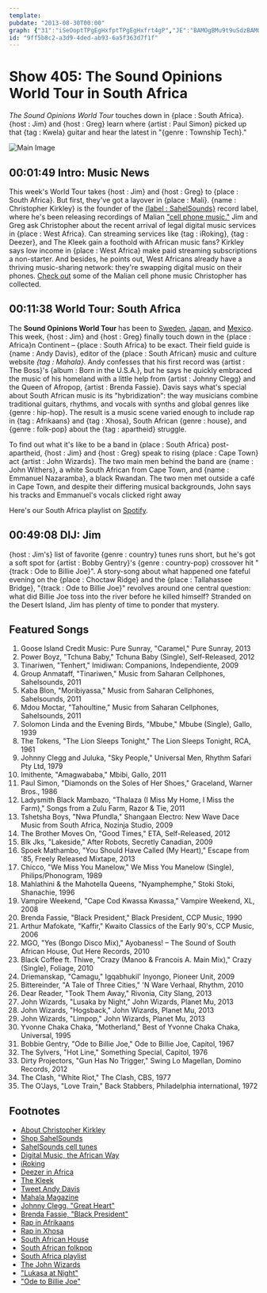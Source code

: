 ```yaml
---
template: 
pubdate: "2013-08-30T00:00"
graph: {"31":"iSeOoptTPgEgHxfptTPgEgHxfrt4gP","JE":"BAMOgBMu9t9uSdzBAMOg9uSdzi3ii2QAqB6yCH2f","29W":"7q8hCBJE7LBH3poBJE7L"}
id: "9ff5b8c2-a3d9-4ded-ab93-6a5f363d7f1f"
---
```






# Show 405: The Sound Opinions World Tour in South Africa

*The Sound Opinions World Tour* touches down in {place : South Africa}. {host : Jim} and {host : Greg} learn where {artist : Paul Simon} picked up that {tag : Kwela} guitar and hear the latest in "{genre : Township Tech}."

![Main Image](https://static.soundopinions.org/images/2013/southafrica.jpg)



## 00:01:49 Intro: Music News

This week's World Tour takes {host : Jim} and {host : Greg} to {place : South Africa}. But first, they've got a layover in {place : Mali}. {name : Christopher Kirkley} is the founder of the [{label : SahelSounds}](SahelSounds) record label, where he's been releasing recordings of Malian ["cell phone music."](http://sahelsounds.bandcamp.com/album/music-from-saharan-cellphones) Jim and Greg ask Christopher about the recent arrival of legal digital music services in {place : West Africa}. Can streaming services like {tag : iRoking}, {tag : Deezer}, and The Kleek gain a foothold with African music fans? Kirkley says low income in {place : West Africa} make paid streaming subscriptions a non-starter. And besides, he points out, West Africans already have a thriving music-sharing network: they're swapping digital music on their phones. [Check out](http://sahelsounds.bandcamp.com/) some of the Malian cell phone music Christopher has collected.



## 00:11:38 World Tour: South Africa

The **Sound Opinions World Tour** has been to [Sweden](/show/379), [Japan](/show/388), and [Mexico](/show/396). This week, {host : Jim} and {host : Greg} finally touch down in the {place : Africa}n Continent – {place : South Africa} to be exact. Their field guide is {name : Andy Davis}, editor of the {place : South African} music and culture website *{tag : Mahala}*. Andy confesses that his first record was {artist : The Boss}'s {album : Born in the U.S.A.}, but he says he quickly embraced the music of his homeland with a little help from {artist : Johnny Clegg} and the Queen of Afropop, {artist : Brenda Fassie}. Davis says what's special about South African music is its "hybridization": the way musicians combine traditional guitars, rhythms, and vocals with synths and global genres like {genre : hip-hop}. The result is a music scene varied enough to include rap in {tag : Afrikaans} and {tag : Xhosa}, South African {genre : house}, and {genre : folk-pop} about the {tag : apartheid} struggle.

To find out what it's like to be a band in {place : South Africa} post-apartheid, {host : Jim} and {host : Greg} speak to rising {place : Cape Town} act {artist : John Wizards}. The two main men behind the band are {name : John Withers}, a white South African from Cape Town, and {name : Emmanuel Nazaramba}, a black Rwandan. The two men met outside a café in Cape Town, and despite their differing musical backgrounds, John says his tracks and Emmanuel's vocals clicked right away

Here's our South Africa playlist on [Spotify](http://open.spotify.com/user/soundopinions/playlist/76CTz36HBW4FUp2wIuBeoq).



## 00:49:08 DIJ: Jim

{host : Jim's} list of favorite {genre : country} tunes runs short, but he's got a soft spot for {artist : Bobby Gentry}'s {genre : country-pop} crossover hit "{track : Ode to Billie Joe}". A story-song about what happened one fateful evening on the {place : Choctaw Ridge} and the {place : Tallahassee Bridge}, "{track : Ode to Billie Joe}" revolves around one central question: what did Billie Joe toss into the river before he killed himself? Stranded on the Desert Island, Jim has plenty of time to ponder that mystery.



## Featured Songs

1. Goose Island Credit Music: Pure Sunray, "Caramel," Pure Sunray, 2013
2. Power Boyz, "Tchuna Baby," Tchuna Baby (Single), Self-Released, 2012
3. Tinariwen, "Tenhert," Imidiwan: Companions, Independiente, 2009
4. Group Anmataff, "Tinariwen," Music from Saharan Cellphones, Sahelsounds, 2011
5. Kaba Blon, "Moribiyassa," Music from Saharan Cellphones, Sahelsounds, 2011
6. Mdou Moctar, "Tahoultine," Music from Saharan Cellphones, Sahelsounds, 2011
7. Solomon Linda and the Evening Birds, "Mbube," Mbube (Single), Gallo, 1939
8. The Tokens, "The Lion Sleeps Tonight," The Lion Sleeps Tonight, RCA, 1961
9. Johnny Clegg and Juluka, "Sky People," Universal Men, Rhythm Safari Pty Ltd, 1979
10. Imithente, "Amagwababa," Mbibi, Gallo, 2011
11. Paul Simon, "Diamonds on the Soles of Her Shoes," Graceland, Warner Bros., 1986
12. Ladysmith Black Mambazo, "Thalaza (I Miss My Home, I Miss the Farm)," Songs from a Zulu Farm, Razor & Tie, 2011
13. Tshetsha Boys, "Nwa Pfundla," Shangaan Electro: New Wave Dace Music from South Africa, Nozinja Studio, 2009
14. The Brother Moves On, "Good Times," ETA, Self-Released, 2012
15. Blk Jks, "Lakeside," After Robots, Secretly Canadian, 2009
16. Spoek Mathambo, "You Should Have Called (My Heart)," Escape from '85, Freely Released Mixtape, 2013
17. Chicco, "We Miss You Manelow," We Miss You Manelow (Single), Philips/Phonogram, 1989
18. Mahlathini & the Mahotella Queens, "Nyamphemphe," Stoki Stoki, Shanachie, 1996
19. Vampire Weekend, "Cape Cod Kwassa Kwassa," Vampire Weekend, XL, 2008
20. Brenda Fassie, "Black President," Black President, CCP Music, 1990
21. Arthur Mafokate, "Kaffir," Kwaito Classics of the Early 90's, CCP Music, 2006
22. MGO, "Yes (Bongo Disco Mix)," Ayobaness! – The Sound of South African House, Out Here Records, 2010
23. Black Coffee ft. Thiwe, "Crazy (Manoo & Francois A. Main Mix)," Crazy (Single), Foliage, 2010
24. Driemanskap, "Camagu," Igqabhukil' Inyongo, Pioneer Unit, 2009
25. Bittereinder, "A Tale of Three Cities," 'N Ware Verhaal, Rhythm, 2010
26. Dear Reader, "Took Them Away," Rivonia, City Slang, 2013
27. John Wizards, "Lusaka by Night," John Wizards, Planet Mu, 2013
28. John Wizards, "Hogsback," John Wizards, Planet Mu, 2013
29. John Wizards, "Limpop," John Wizards, Planet Mu, 2013
30. Yvonne Chaka Chaka, "Motherland," Best of Yvonne Chaka Chaka, Universal, 1995
31. Bobbie Gentry, "Ode to Billie Joe," Ode to Billie Joe, Capitol, 1967
32. The Sylvers, "Hot Line," Something Special, Capitol, 1976
33. Dirty Projectors, "Gun Has No Trigger," Swing Lo Magellan, Domino Records, 2012
34. The Clash, "White Riot," The Clash, CBS, 1977
35. The O'Jays, "Love Train," Back Stabbers, Philadelphia international, 1972



## Footnotes

- [About Christopher Kirkley](http://sahelsounds.com/about/)
- [Shop SahelSounds](http://sahelsounds.com/shop/)
- [SahelSounds cell tunes](http://sahelsounds.bandcamp.com/album/music-from-saharan-cellphones)
- [Digital Music, the African Way](http://www.nytimes.com/2013/03/25/technology/digital-music-the-african-way.html?pagewanted=all)
- [iRoking](http://iroking.com/)
- [Deezer in Africa](http://www.telecoms.com/45505/orange-launches-deezer-music-service-in-poland-and-african-markets/)
- [The Kleek](http://thekleek.com/)
- [Tweet Andy Davis](https://twitter.com/AndyDavisMahala/status/10358178126503936)
- [Mahala Magazine](http://www.mahala.co.za/)
- [Johnny Clegg, "Great Heart"](http://www.youtube.com/watch?v=5_9xtCbRgH4)
- [Brenda Fassie, "Black President"](http://www.youtube.com/watch?v=ERnAy7Exzzw)
- [Rap in Afrikaans](http://www.youtube.com/watch?v=9JPpozgOOyI)
- [Rap in Xhosa](http://www.youtube.com/watch?v=0QLDaTHrnq4)
- [South African House](http://www.youtube.com/watch?v=K6R7YGjK_wQ)
- [South African folkpop](http://www.youtube.com/watch?v=T2AVF0oedq8)
- [South Africa playlist](http://open.spotify.com/user/soundopinions/playlist/76CTz36HBW4FUp2wIuBeoq)
- [The John Wizards](http://www.planet.mu/artists/johnwizards)
- ["Lukasa at Night"](http://vimeo.com/67108418)
- ["Ode to Billie Joe"](http://www.youtube.com/watch?v=CZt5Q-u4crc)